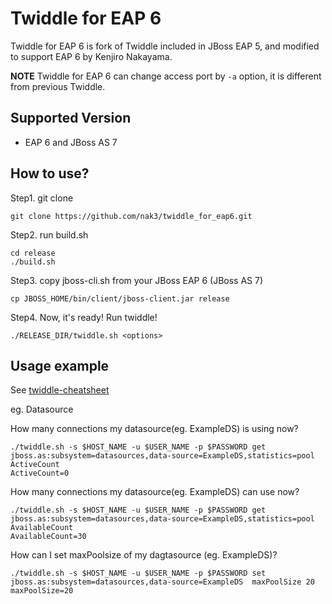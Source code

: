 Twiddle for EAP 6
===========================

Twiddle for EAP 6 is fork of Twiddle included in JBoss EAP 5, and modified to support EAP 6 by Kenjiro Nakayama.

**NOTE**
Twiddle for EAP 6 can change access port by `-a` option, it is different from previous Twiddle.

Supported Version
---------------------------
* EAP 6 and JBoss AS 7

How to use?
--------------------------

Step1. git clone

    git clone https://github.com/nak3/twiddle_for_eap6.git

Step2. run build.sh

    cd release
    ./build.sh

Step3. copy jboss-cli.sh from your JBoss EAP 6 (JBoss AS 7)

    cp JBOSS_HOME/bin/client/jboss-client.jar release

Step4. Now, it's ready! Run twiddle!

    ./RELEASE_DIR/twiddle.sh <options>


Usage example
--------------------------

See [twiddle-cheatsheet](https://github.com/nak3/twiddle_for_eap6/blob/master/docs/twiddle-cheatsheet.md)

eg. Datasource

How many connections my datasource(eg. ExampleDS) is using now?

    ./twiddle.sh -s $HOST_NAME -u $USER_NAME -p $PASSWORD get jboss.as:subsystem=datasources,data-source=ExampleDS,statistics=pool ActiveCount
    ActiveCount=0

How many connections my datasource(eg. ExampleDS) can use now? 

    ./twiddle.sh -s $HOST_NAME -u $USER_NAME -p $PASSWORD get jboss.as:subsystem=datasources,data-source=ExampleDS,statistics=pool AvailableCount
    AvailableCount=30

How can I set maxPoolsize of my dagtasource (eg. ExampleDS)?

    ./twiddle.sh -s $HOST_NAME -u $USER_NAME -p $PASSWORD set jboss.as:subsystem=datasources,data-source=ExampleDS  maxPoolSize 20
    maxPoolSize=20
